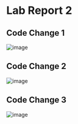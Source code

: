 # Lab Report 2

## Code Change 1 
![image]()


## Code Change 2
![image]()

## Code Change 3
![image]()